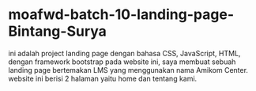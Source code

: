 # moafwd-batch-10-landing-page-Bintang-Surya
ini adalah project landing page dengan bahasa CSS, JavaScript, HTML, dengan framework bootstrap
pada website ini, saya membuat sebuah landing page bertemakan LMS yang menggunakan nama Amikom Center.
website ini berisi 2 halaman yaitu home dan tentang kami.
